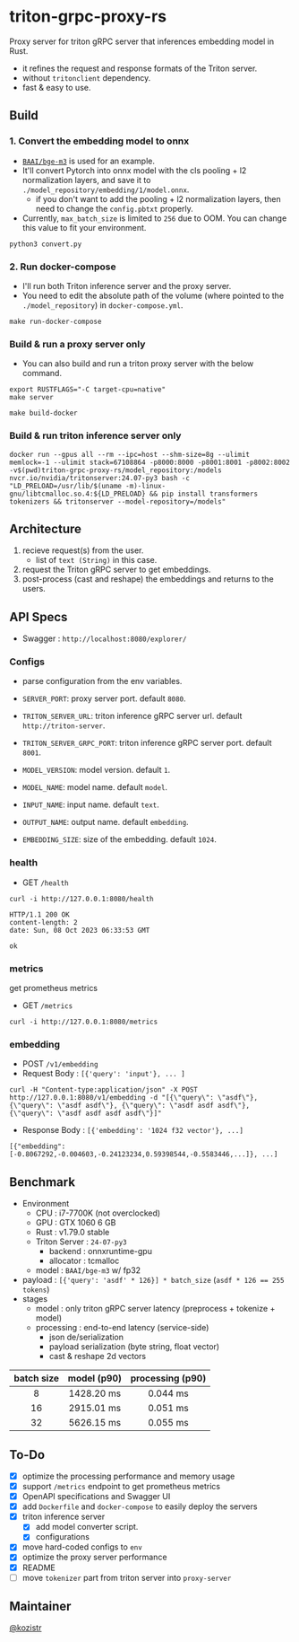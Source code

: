 # triton-grpc-proxy-rs

Proxy server for triton gRPC server that inferences embedding model in Rust.

* it refines the request and response formats of the Triton server.
* without `tritonclient` dependency.
* fast & easy to use.

## Build

### 1. Convert the embedding model to onnx

* [`BAAI/bge-m3`](https://huggingface.co/BAAI/bge-m3) is used for an example.
* It'll convert Pytorch into onnx model with the cls pooling + l2 normalization layers, and save it to `./model_repository/embedding/1/model.onnx`.
  * if you don't want to add the pooling + l2 normalization layers, then need to change the `config.pbtxt` properly.
* Currently, `max_batch_size` is limited to `256` due to OOM. You can change this value to fit your environment.

```shell
python3 convert.py
```

### 2. Run docker-compose

* I'll run both Triton inference server and the proxy server.
* You need to edit the absolute path of the volume (where pointed to the `./model_repository`) in `docker-compose.yml`.

```shell
make run-docker-compose
```

### Build & run a proxy server only

* You can also build and run a triton proxy server with the below command.

```shell
export RUSTFLAGS="-C target-cpu=native"
make server
```

```shell
make build-docker
```

### Build & run triton inference server only

```shell
docker run --gpus all --rm --ipc=host --shm-size=8g --ulimit memlock=-1 --ulimit stack=67108864 -p8000:8000 -p8001:8001 -p8002:8002 -v$(pwd)triton-grpc-proxy-rs/model_repository:/models nvcr.io/nvidia/tritonserver:24.07-py3 bash -c "LD_PRELOAD=/usr/lib/$(uname -m)-linux-gnu/libtcmalloc.so.4:${LD_PRELOAD} && pip install transformers tokenizers && tritonserver --model-repository=/models"
```

## Architecture

1. recieve request(s) from the user.
    * list of `text (String)` in this case.
2. request the Triton gRPC server to get embeddings.
3. post-process (cast and reshape) the embeddings and returns to the users.

## API Specs

* Swagger : `http://localhost:8080/explorer/`

### Configs

* parse configuration from the env variables.

* `SERVER_PORT`: proxy server port. default `8080`.
* `TRITON_SERVER_URL`: triton inference gRPC server url. default `http://triton-server`.
* `TRITON_SERVER_GRPC_PORT`: triton inference gRPC server port. default `8001`.
* `MODEL_VERSION`: model version. default `1`.
* `MODEL_NAME`: model name. default `model`.
* `INPUT_NAME`: input name. default `text`.
* `OUTPUT_NAME`: output name. default `embedding`.
* `EMBEDDING_SIZE`: size of the embedding. default `1024`.

### health

* GET `/health`

```shell
curl -i http://127.0.0.1:8080/health
```

```text
HTTP/1.1 200 OK
content-length: 2
date: Sun, 08 Oct 2023 06:33:53 GMT

ok
```

### metrics

get prometheus metrics

* GET `/metrics`

```shell
curl -i http://127.0.0.1:8080/metrics
```

### embedding

* POST `/v1/embedding`
* Request Body : `[{'query': 'input'}, ... ]`

```shell
curl -H "Content-type:application/json" -X POST http://127.0.0.1:8080/v1/embedding -d "[{\"query\": \"asdf\"}, {\"query\": \"asdf asdf\"}, {\"query\": \"asdf asdf asdf\"}, {\"query\": \"asdf asdf asdf asdf\"}]"
```

* Response Body : `[{'embedding': '1024 f32 vector'}, ...]`

```shell
[{"embedding": [-0.8067292,-0.004603,-0.24123234,0.59398544,-0.5583446,...]}, ...]
```

## Benchmark

* Environment
  * CPU : i7-7700K (not overclocked)
  * GPU : GTX 1060 6 GB
  * Rust : v1.79.0 stable
  * Triton Server : `24-07-py3`
    * backend : onnxruntime-gpu
    * allocator : tcmalloc
  * model : `BAAI/bge-m3` w/ fp32
* payload : `[{'query': 'asdf' * 126}] * batch_size` (`asdf * 126 == 255 tokens`)
* stages
  * model : only triton gRPC server latency (preprocess + tokenize + model)
  * processing : end-to-end latency (service-side)
    * json de/serialization
    * payload serialization (byte string, float vector)
    * cast & reshape 2d vectors

| batch size |   model (p90)   | processing (p90) |
|    :---:   |      :---:      |       :---:      |
|      8     |   1428.20 ms    |     0.044 ms     |
|     16     |   2915.01 ms    |     0.051 ms     |
|     32     |   5626.15 ms    |     0.055 ms     |

## To-Do

* [x] optimize the processing performance and memory usage
* [x] support `/metrics` endpoint to get prometheus metrics
* [x] OpenAPI specifications and Swagger UI
* [x] add `Dockerfile` and `docker-compose` to easily deploy the servers
* [x] triton inference server
  * [x] add model converter script.
  * [x] configurations
* [x] move hard-coded configs to `env`
* [x] optimize the proxy server performance
* [x] README
* [ ] move `tokenizer` part from triton server into `proxy-server`

## Maintainer

[@kozistr](http://kozistr.tech)
